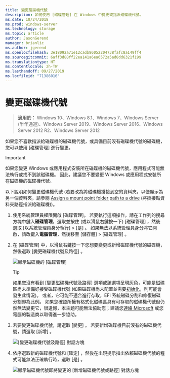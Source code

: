 ```yaml
---
title: 變更磁碟機代號
description: 如何使用 [磁碟管理] 在 Windows 中變更或指派磁碟機代號。
ms.date: 10/24/2018
ms.prod: windows-server
ms.technology: storage
ms.topic: article
author: JasonGerend
manager: brianlic
ms.author: jgerend
ms.openlocfilehash: 3e18092a71e12cadb86052204738fafc8a149ff4
ms.sourcegitcommit: 6aff3d88ff22ea141a6ea6572a5ad8dd6321f199
ms.translationtype: HT
ms.contentlocale: zh-TW
ms.lasthandoff: 09/27/2019
ms.locfileid: "71386016"
---
```

# <a name="change-a-drive-letter"></a>變更磁碟機代號

> **適用於：** Windows 10、Windows 8.1、Windows 7、Windows Server (半年通道)、Windows Server 2019、Windows Server 2016、Windows Server 2012 R2、Windows Server 2012

如果您不喜歡指派給磁碟機的磁碟機代號，或具備目前沒有磁碟機代號的磁碟機，您可以使用 [磁碟管理] 進行變更。

> [!IMPORTANT]
> 如果您變更 Windows 或應用程式安裝所在磁碟機的磁碟機代號，應用程式可能無法執行或找不到該磁碟機。 因此，建議您不要變更 Windows 或應用程式安裝所在磁碟機的磁碟機代號。

以下說明如何變更磁碟機代號 (若要改為將磁碟機掛接到空的資料夾，以便顯示為另一個資料夾，請參閱 [Assign a mount point folder path to a drive](assign-a-mount-point-folder-path-to-a-drive.md) (將掛接點資料夾路徑指派給磁碟機))。

1. 使用系統管理員權限開啟 [磁碟管理]。 
    若要執行這項操作，請在工作列的搜尋方塊中鍵入**磁碟管理**，選取並按住 (或以滑鼠右鍵按一下) [磁碟管理]  ，然後選取 [以系統管理員身分執行]   > [是]  。 如果無法以系統管理員身分將它開啟，請改鍵入**電腦管理**，然後移至 [儲存體]   > [磁碟管理]  。
1. 在 [磁碟管理] 中，以滑鼠右鍵按一下您想要變更或新增磁碟機代號的磁碟機，然後選取 [變更磁碟機代號及路徑]  。

    ![顯示磁碟機的 [磁碟管理]](media/change-drive-letter.png)
    > [!TIP]
    > 如果您沒有看到 [變更磁碟機代號及路徑]  選項或該選項呈現灰色，可能是磁碟區尚未準備好接受磁碟機代號 (如果磁碟機尚未配置並需要[初始化](initialize-new-disks.md)，則可能會發生此情況)。 或者，它可能不適合進行存取，EFI 系統磁碟分割和修復磁碟分割即為此例。 如果您確認所擁有格式化磁碟區具有可存取的磁碟機代號但仍然無法變更它，很遺憾，本主題可能無法協助您；建議您[連絡 Microsoft](https://support.microsoft.com/contactus/) 或您電腦的製造商以取得進一步協助。

1. 若要變更磁碟機代號，請選取 [變更]  。 若要新增磁碟機目前沒有的磁碟機代號，請選取 [新增]  。

    ![[變更磁碟機代號及路徑] 對話方塊](media/change-drive-letter2.png)
1. 依序選取新的磁碟機代號和 [確定]  ，然後在出現提示指出依賴磁碟機代號的程式可能無法正確執行時，選取 [是]  。

    ![顯示磁碟機代號即將變更的 [新增磁碟機代號或路徑] 對話方塊](media/change-drive-letter3.png)